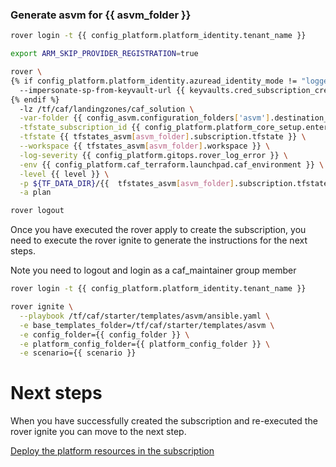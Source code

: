 
### Generate asvm for {{ asvm_folder }}

```bash
rover login -t {{ config_platform.platform_identity.tenant_name }}

export ARM_SKIP_PROVIDER_REGISTRATION=true

rover \
{% if config_platform.platform_identity.azuread_identity_mode != "logged_in_user" %}
  --impersonate-sp-from-keyvault-url {{ keyvaults.cred_subscription_creation_landingzones.vault_uri }} \
{% endif %}
  -lz /tf/caf/landingzones/caf_solution \
  -var-folder {{ config_asvm.configuration_folders['asvm'].destination_base_path }}/{{ config_asvm.configuration_folders['asvm'].destination_relative_path }}/{{ level }}/{{ asvm_folder }}/subscription \
  -tfstate_subscription_id {{ config_platform.platform_core_setup.enterprise_scale.primary_subscription_details.subscription_id }} \
  -tfstate {{ tfstates_asvm[asvm_folder].subscription.tfstate }} \
  --workspace {{ tfstates_asvm[asvm_folder].workspace }} \
  -log-severity {{ config_platform.gitops.rover_log_error }} \
  -env {{ config_platform.caf_terraform.launchpad.caf_environment }} \
  -level {{ level }} \
  -p ${TF_DATA_DIR}/{{  tfstates_asvm[asvm_folder].subscription.tfstate }}.tfplan \
  -a plan

rover logout

```
Once you have executed the rover apply to create the subscription, you need to execute the rover ignite to generate the instructions for the next steps.

Note you need to logout and login as a caf_maintainer group member

```bash
rover login -t {{ config_platform.platform_identity.tenant_name }}

rover ignite \
  --playbook /tf/caf/starter/templates/asvm/ansible.yaml \
  -e base_templates_folder=/tf/caf/starter/templates/asvm \
  -e config_folder={{ config_folder }} \
  -e platform_config_folder={{ platform_config_folder }} \
  -e scenario={{ scenario }} 

```

# Next steps

When you have successfully created the subscription and re-executed the rover ignite you can move to the next step.

 [Deploy the platform resources in the subscription](../resources/readme.md)